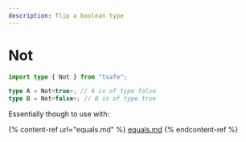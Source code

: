 ```yaml
---
description: flip a boolean type
---
```


# Not

```typescript
import type { Not } from "tsafe";

type A = Not<true>; // A is of type false
type B = Not<false>; // B is of type true
```

Essentially though to use with:

{% content-ref url="equals.md" %}
[equals.md](equals.md)
{% endcontent-ref %}
